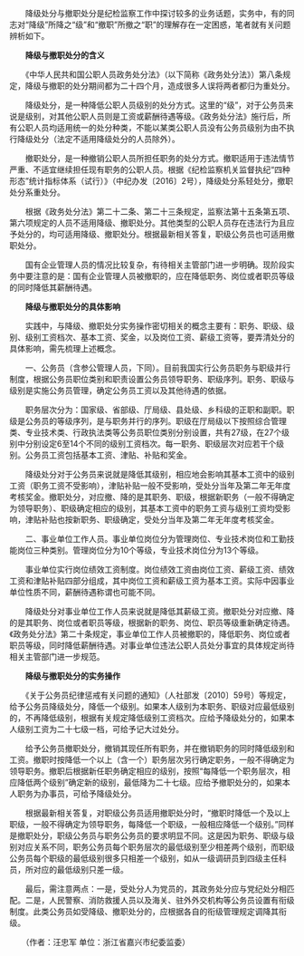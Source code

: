　　降级处分与撤职处分是纪检监察工作中探讨较多的业务话题，实务中，有的同志对“降级”所降之“级”和“撤职”所撤之“职”的理解存在一定困惑，笔者就有关问题辨析如下。

　　**降级与撤职处分的含义**

　　《中华人民共和国公职人员政务处分法》（以下简称《政务处分法》）第八条规定，降级与撤职的处分期间都为二十四个月，造成很多人误将两者都归为重处分。

　　降级处分，是一种降低公职人员级别的处分方式。这里的“级”，对于公务员来说是级别，对其他公职人员则是工资或薪酬待遇等级。《政务处分法》施行后，所有公职人员均适用统一的处分种类，不能以某类公职人员没有公务员级别为由不执行降级处分（法定不适用降级处分的人员除外）。

　　撤职处分，是一种撤销公职人员所担任职务的处分方式。撤职适用于违法情节严重、不适宜继续担任现有职务的公职人员。根据《纪检监察机关监督执纪“四种形态”统计指标体系（试行）》（中纪办发〔2016〕2号），降级处分系轻处分，撤职处分系重处分。

　　根据《政务处分法》第二十二条、第二十三条规定，监察法第十五条第五项、第六项规定的人员不适用降级、撤职处分。其他类型的公职人员存在违法行为且应予处分的，均可适用降级、撤职处分。根据最新相关答复，职级公务员也可适用撤职处分。

　　国有企业管理人员的情况比较复杂，有待相关主管部门进一步明确。现阶段实务中要注意的是：国有企业管理人员被撤职的，应在降低职务、岗位或者职员等级的同时降低其薪酬待遇。

　　**降级与撤职处分的具体影响**

　　实践中，与降级、撤职处分实务操作密切相关的概念主要有：职务、职级、级别、级别工资档次、基本工资、奖金，以及岗位工资、薪级工资等，要弄清处分的具体影响，需先梳理上述概念。

　　一、公务员（含参公管理人员，下同）。目前我国实行公务员职务与职级并行制度，根据公务员职位类别和职责设置公务员领导职务、职级序列。职务、职级与级别是实施公务员管理，确定公务员工资以及其他待遇的依据。

　　职务层次分为：国家级、省部级、厅局级、县处级、乡科级的正职和副职。职级是公务员的等级序列，是与职务并行的序列。职级在厅局级以下按照综合管理类、专业技术类、行政执法类等公务员职位类别分别设置，共有27级，在27个级别中分别设定6至14个不同的级别工资档次。每一职务、职级层次对应若干个级别。公务员工资包括基本工资、津贴、补贴和奖金。

　　降级处分对于公务员来说就是降低其级别，相应地会影响其基本工资中的级别工资（职务工资不受影响），津贴补贴一般不受影响，受处分当年及第二年无年度考核奖金。撤职处分，对应撤、降的是其职务、职级，根据新职务（一般不得确定为领导职务）、职级确定相应的级别，其基本工资中的职务工资与级别工资均受影响，津贴补贴也按新职务、职级确定，受处分当年及第二年无年度考核奖金。

　　二、事业单位工作人员。事业单位岗位分为管理岗位、专业技术岗位和工勤技能岗位三种类别。管理岗位分为10个等级，专业技术岗位分为13个等级。

　　事业单位实行岗位绩效工资制度。岗位绩效工资由岗位工资、薪级工资、绩效工资和津贴补贴四部分组成，其中岗位工资和薪级工资为基本工资。实际中因事业单位性质不同，薪酬待遇称谓也可能不同。

　　降级处分对事业单位工作人员来说就是降低其薪级工资。撤职处分对应撤、降的是其职务、岗位或者职员等级，根据新的职务、岗位、职员等级重新确定待遇。《政务处分法》第二十条规定，事业单位工作人员被撤职的，降低职务、岗位或者职员等级，同时降低薪酬待遇。对事业单位违法公职人员处分事宜的具体规定尚待相关主管部门进一步规范。

　　**降级与撤职处分的实务操作**

　　《关于公务员纪律惩戒有关问题的通知》（人社部发〔2010〕59号）等规定，给予公务员降级处分，降低一个级别。如果本人级别为本职务、职级对应最低级别的，不再降低级别，根据有关规定降低级别工资档次。应给予降级处分的，如果本人级别工资为二十七级一档，可给予记大过处分。

　　给予公务员撤职处分，撤销其现任所有职务，并在撤销职务的同时降低级别和工资。撤职时按降低一个以上（含一个）职务层次另行确定职务，一般不得确定为领导职务。撤职后根据新任职务确定相应的级别，按照“每降低一个职务层次，相应降低两个级别”确定新的级别，最低降为二十七级。应给予撤职处分的，如果本人职务为办事员，可给予降级处分。

　　根据最新相关答复，对职级公务员适用撤职处分时，“撤职时降低一个及以上职级，一般不得确定为领导职务，每降低一个职级，一般相应降低一个级别。”同样是撤职处分，职级公务员与职务公务员的要求明显不同。这是因为职务、职级与级别对应关系不同，职务公务员每个职务层次的最低级别至少相差两个级别，而职级公务员每个职级的最低级别很多只相差一个级别，如从一级调研员到四级主任科员，所对应的最低级别只差一级。

　　最后，需注意两点：一是，受处分人为党员的，其政务处分应与党纪处分相匹配。二是，人民警察、消防救援人员以及海关、驻外外交机构等公务员设置有衔级制度。此类公务员如受降级、撤职处分的，应根据各自的衔级管理规定调降其衔级。

　　（作者：汪忠军 单位：浙江省嘉兴市纪委监委）